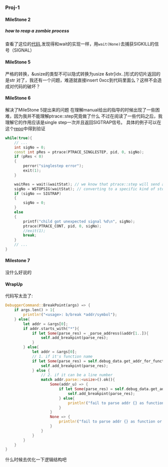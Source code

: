 ### Proj-1
#### MileStone 2
##### how to reap a zombie process
查看了这位的[代码](https://github.com/PKUFlyingPig/CS110L/blob/main/proj-1/deet/src/inferior.rs),发现得和wait的实现一样，用``wait(None)``去捕获SIGKILL的信号（SIGNAL）

#### MileStone 5
严格的转换，&usize的类型不可以隐式转换为usize
&str[idx..]形式的切片返回的是str
对了，我还有一个问题，难道就直接insert 0xcc到代码里面么？这样不会造成对代码的破坏？

#### MileStone 6
解决了MileStone 5提出来的问题
在理解manual给出的指导的时候出现了一些困难，因为我并不能理解ptrace::step究竟做了什么
不过在阅读了一些代码之后，我理解它的作用应该是single step一次并且返回SIGTRAP信号。
具体的例子可以在这个[repo](https://github.com/oliver/ptrace-sampler/blob/master/ptrace-singlestep.C)中得到验证
```c++
while(true){
    // ...
    int sigNo = 0;
    const int pRes = ptrace(PTRACE_SINGLESTEP, pid, 0, sigNo);
    if (pRes < 0)
    {
        perror("singlestep error");
        exit(1);
    }

    waitRes = wait(&waitStat); // we know that ptrace::step will send a signal here
    sigNo = WSTOPSIG(waitStat); // converting to a specific kind of stop signal
    if (sigNo == SIGTRAP)
    {
        sigNo = 0;
    }
    else
    {
        printf("child got unexpected signal %d\n", sigNo);
        ptrace(PTRACE_CONT, pid, 0, sigNo);
        //exit(1);
        break;
    }
    // ...
}
```

#### Milestone 7
没什么好说的

#### WrapUp
代码写太丑了:
```rust
DebuggerCommand::BreakPoint(args) => {
    if args.len() > 1{
        println!("<usage>: b/break *addr/symbol");
    } else{
        let addr = &args[0];
        if addr.starts_with("*"){
            if let Some(parse_res) = _parse_address(&addr[1..]){
                self.add_breakpint(parse_res);
            }
        } else{
            let addr = &args[0];
            // 1. if it's function name
            if let Some(parse_res) = self.debug_data.get_addr_for_function(None, addr){
                self.add_breakpint(parse_res);
            } else {
                // 2. if it can be a line number
                match addr.parse::<usize>().ok(){
                    Some(addr_u) => {
                        if let Some(parse_res) = self.debug_data.get_addr_for_line(None, addr_u){
                            self.add_breakpint(parse_res);
                        } else{
                            println!("fail to parse addr {} as function or usize",&args[0]);
                        }
                    }
                    None => {
                        println!("fail to parse addr {} as function or usize",&args[0]);
                    }
                }
            }
        }
    }
}
```
什么时候去优化一下逻辑结构吧